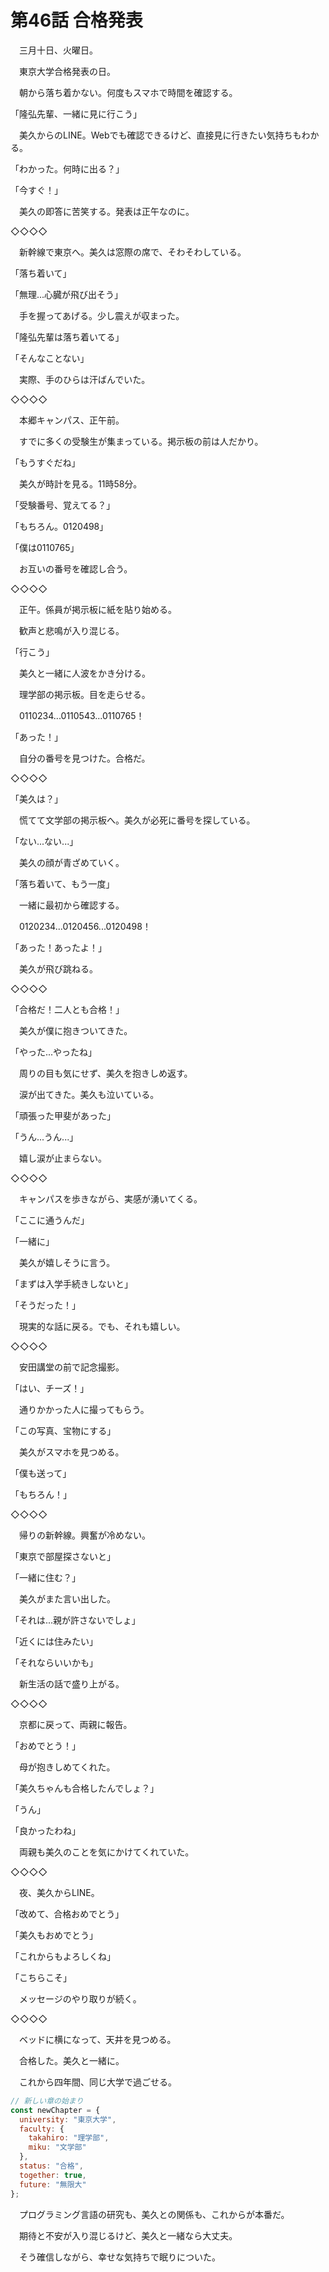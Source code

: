 # 第46話 合格発表

　三月十日、火曜日。

　東京大学合格発表の日。

　朝から落ち着かない。何度もスマホで時間を確認する。

「隆弘先輩、一緒に見に行こう」

　美久からのLINE。Webでも確認できるけど、直接見に行きたい気持ちもわかる。

「わかった。何時に出る？」

「今すぐ！」

　美久の即答に苦笑する。発表は正午なのに。

◇◇◇◇

　新幹線で東京へ。美久は窓際の席で、そわそわしている。

「落ち着いて」

「無理...心臓が飛び出そう」

　手を握ってあげる。少し震えが収まった。

「隆弘先輩は落ち着いてる」

「そんなことない」

　実際、手のひらは汗ばんでいた。

◇◇◇◇

　本郷キャンパス、正午前。

　すでに多くの受験生が集まっている。掲示板の前は人だかり。

「もうすぐだね」

　美久が時計を見る。11時58分。

「受験番号、覚えてる？」

「もちろん。0120498」

「僕は0110765」

　お互いの番号を確認し合う。

◇◇◇◇

　正午。係員が掲示板に紙を貼り始める。

　歓声と悲鳴が入り混じる。

「行こう」

　美久と一緒に人波をかき分ける。

　理学部の掲示板。目を走らせる。

　0110234...0110543...0110765！

「あった！」

　自分の番号を見つけた。合格だ。

◇◇◇◇

「美久は？」

　慌てて文学部の掲示板へ。美久が必死に番号を探している。

「ない...ない...」

　美久の顔が青ざめていく。

「落ち着いて、もう一度」

　一緒に最初から確認する。

　0120234...0120456...0120498！

「あった！あったよ！」

　美久が飛び跳ねる。

◇◇◇◇

「合格だ！二人とも合格！」

　美久が僕に抱きついてきた。

「やった...やったね」

　周りの目も気にせず、美久を抱きしめ返す。

　涙が出てきた。美久も泣いている。

「頑張った甲斐があった」

「うん...うん...」

　嬉し涙が止まらない。

◇◇◇◇

　キャンパスを歩きながら、実感が湧いてくる。

「ここに通うんだ」

「一緒に」

　美久が嬉しそうに言う。

「まずは入学手続きしないと」

「そうだった！」

　現実的な話に戻る。でも、それも嬉しい。

◇◇◇◇

　安田講堂の前で記念撮影。

「はい、チーズ！」

　通りかかった人に撮ってもらう。

「この写真、宝物にする」

　美久がスマホを見つめる。

「僕も送って」

「もちろん！」

◇◇◇◇

　帰りの新幹線。興奮が冷めない。

「東京で部屋探さないと」

「一緒に住む？」

　美久がまた言い出した。

「それは...親が許さないでしょ」

「近くには住みたい」

「それならいいかも」

　新生活の話で盛り上がる。

◇◇◇◇

　京都に戻って、両親に報告。

「おめでとう！」

　母が抱きしめてくれた。

「美久ちゃんも合格したんでしょ？」

「うん」

「良かったわね」

　両親も美久のことを気にかけてくれていた。

◇◇◇◇

　夜、美久からLINE。

「改めて、合格おめでとう」

「美久もおめでとう」

「これからもよろしくね」

「こちらこそ」

　メッセージのやり取りが続く。

◇◇◇◇

　ベッドに横になって、天井を見つめる。

　合格した。美久と一緒に。

　これから四年間、同じ大学で過ごせる。

```javascript
// 新しい章の始まり
const newChapter = {
  university: "東京大学",
  faculty: {
    takahiro: "理学部",
    miku: "文学部"
  },
  status: "合格",
  together: true,
  future: "無限大"
};
```

　プログラミング言語の研究も、美久との関係も、これからが本番だ。

　期待と不安が入り混じるけど、美久と一緒なら大丈夫。

　そう確信しながら、幸せな気持ちで眠りについた。